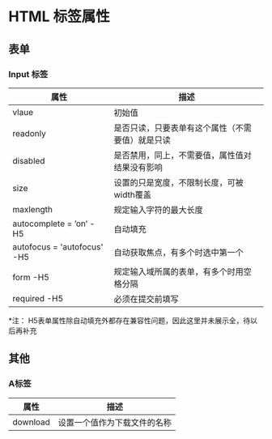 <author-info date="1631094311495"></author-info>

# HTML 标签属性

## 表单

### Input 标签

| 属性                        | 描述                                             |
| --------------------------- | ------------------------------------------------ |
| vlaue                       | 初始值                                           |
| readonly                    | 是否只读，只要表单有这个属性（不需要值）就是只读 |
| disabled                    | 是否禁用，同上，不需要值，属性值对结果没有影响   |
| size                        | 设置的只是宽度，不限制长度，可被width覆盖        |
| maxlength                   | 规定输入字符的最大长度                           |
| autocomplete = ’on‘ -H5     | 自动填充                                         |
| autofocus = 'autofocus' -H5 | 自动获取焦点，有多个时选中第一个                 |
| form -H5                    | 规定输入域所属的表单，有多个时用空格分隔         |
| required -H5                | 必须在提交前填写                                 |

*注： H5表单属性除自动填充外都存在兼容性问题，因此这里并未展示全，待以后再补充



## 其他

### A标签

| 属性     | 描述                         |
| -------- | ---------------------------- |
| download | 设置一个值作为下载文件的名称 |



